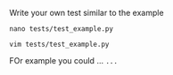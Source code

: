 Write your own test similar to the example

`nano tests/test_example.py`

`vim tests/test_example.py`

FOr example you could ...
`...`
